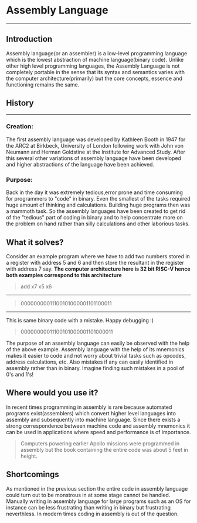 # Assembly Language
---
## Introduction

Assembly language(or an assembler) is a low-level programming language which is the lowest abstraction of machine language(binary code). Unlike other high level programming languages, the Assembly Language is not completely portable in the sense that its syntax and semantics varies with the computer architecture(primarily) but the core concepts, essence and functioning remains the same.
## History
---
### Creation:
The first assembly language was developed by Kathleen Booth in 1947 for the ARC2 at  Birkbeck, University of London following work with John von Neumann and Herman Goldstine at the Institute for Advanced Study. After this several other variations of assembly language have been developed and higher abstractions of the language have been achieved.

### Purpose:
Back in the day it was extremely tedious,error prone and time consuming for programmers to "code" in binary. Even the smallest of the tasks required huge amount of thinking and calculations. Building huge programs then was a mammoth task. So the assembly languages have been created to get rid of the "tedious" part of coding in binary and to help concentrate more on the problem on hand rather than silly calculations and other laborious tasks.
## What it solves?
Consider an example program where we have to add two numbers stored in a register with address 5 and 6 and then store the resultant in the register with address 7 say. **The computer architecture here is 32 bit RISC-V hence both examples correspond to this architecture**
>    add x7 x5 x6
---
> 00000000011100101000001101100011

---
This is same binary code with a mistake. Happy debugging :)
> 00000000011100101000001101000011

The purpose of an assembly language can easily be observed with the help of the above example. Assembly language with the help of its mnemonics makes it easier to code and not worry about trivial tasks such as opcodes, address calculations, etc. Also mistakes if any can easily identified in assembly rather than in binary. Imagine finding such mistakes in a pool of 0's and 1's!
## Where would you use it?
In recent times programming in assembly is rare because automated programs exist(assemblers) which convert higher level languages into assembly and subsequently into machine language. Since there exists a strong correspondence between machine code and assembly mnemonics it can be used in applications where speed and performance is of importance.
> Computers powering earlier Apollo missions were programmed in assembly but the book containing the entire code was about 5 feet in height.

## Shortcomings
As mentioned in the previous section the entire code in assembly language could turn out to be monstrous in at some stage cannot be handled. Manually writing in assembly language for large programs such as an OS for instance can be less frustrating than writing in binary but frustrating neverthless. In modern times coding in assembly is out of the question.   
